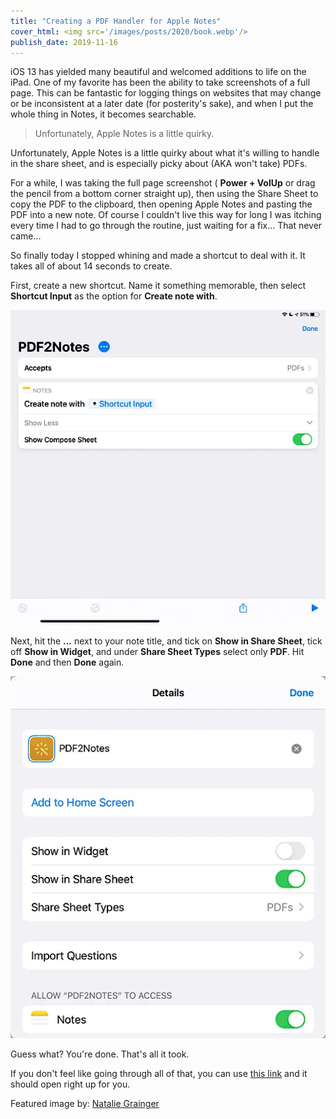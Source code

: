 ```yaml
---
title: "Creating a PDF Handler for Apple Notes"
cover_html: <img src='/images/posts/2020/book.webp'/>
publish_date: 2019-11-16
---
```


iOS 13 has yielded many beautiful and welcomed additions to life on the iPad.
One of my favorite has been the ability to take screenshots of a full page. This
can be fantastic for logging things on websites that may change or be
inconsistent at a later date (for posterity's sake), and when I put the whole
thing in Notes, it becomes searchable.

> Unfortunately, Apple Notes is a little quirky.

Unfortunately, Apple Notes is a little quirky about what it's willing to handle
in the share sheet, and is especially picky about (AKA won't take) PDFs.

For a while, I was taking the full page screenshot ( **Power + VolUp** or drag
the pencil from a bottom corner straight up), then using the Share Sheet to copy
the PDF to the clipboard, then opening Apple Notes and pasting the PDF into a
new note. Of course I couldn't live this way for long I was itching every time I
had to go through the routine, just waiting for a fix... That never came...

So finally today I stopped whining and made a shortcut to deal with it. It takes
all of about 14 seconds to create.

First, create a new shortcut. Name it something memorable, then select
**Shortcut Input** as the option for **Create note with**.

![Quick and Dirty Shortcut](/images/posts/2020/pdf2notes2.webp#wide)

Next, hit the **...** next to your note title, and tick on **Show in Share
Sheet**, tick off **Show in Widget**, and under **Share Sheet Types** select
only **PDF**. Hit **Done** and then **Done** again.

![Configuration](/images/posts/2020/pdf2notes1.webp#wide)

Guess what? You're done. That's all it took.

If you don't feel like going through all of that, you can use
[this link](https://www.icloud.com/shortcuts/43a23a0d2cfb4d8fa0b2bbc40eead342)
and it should open right up for you.

Featured image by:
[Natalie Grainger](https://unsplash.com/@missnjc?utm_medium=referral&utm_campaign=photographer-credit&utm_content=creditBadge)
